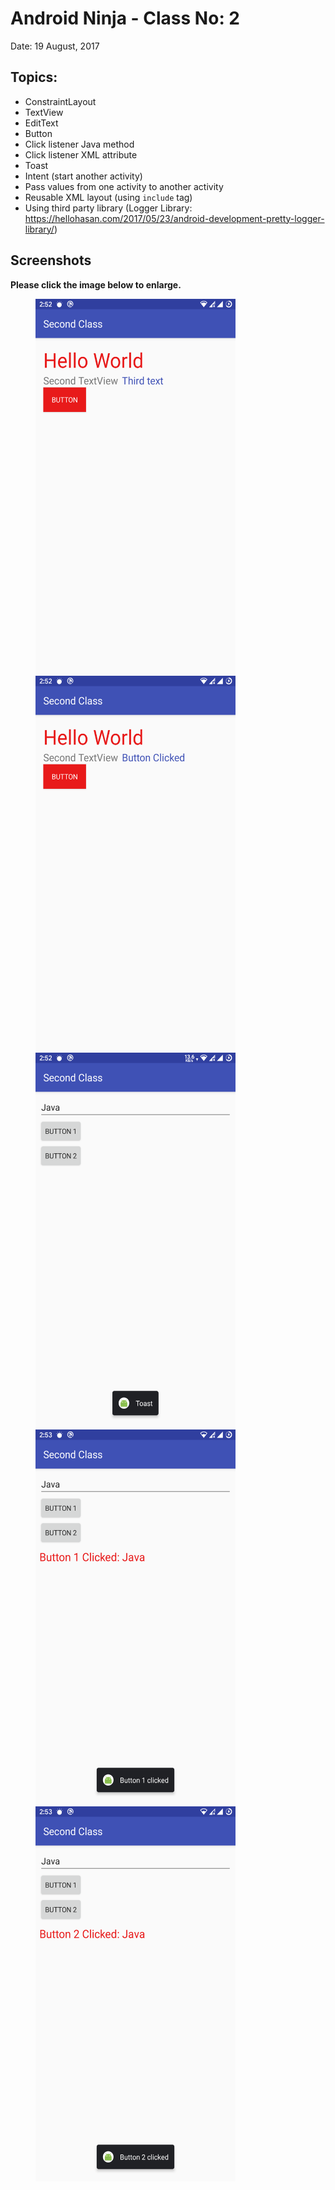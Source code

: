 # Android Ninja - Class No: 2 #
Date: 19 August, 2017

## Topics:
 - ConstraintLayout
 - TextView
 - EditText
 - Button
 - Click listener Java method
 - Click listener XML attribute
 - Toast
 - Intent (start another activity)
 - Pass values from one activity to another activity
 - Reusable XML layout (using `include` tag)
 - Using third party library (Logger Library: https://hellohasan.com/2017/05/23/android-development-pretty-logger-library/)

## Screenshots

**Please click the image below to enlarge.**

<img src="https://github.com/KamrulSh/Android-Development-Course/blob/master/02-SecondClass/screenshots/Screenshot_20200901-145232_Second_Class.png" height="600" width="320" hspace="40"><img src="https://github.com/KamrulSh/Android-Development-Course/blob/master/02-SecondClass/screenshots/Screenshot_20200901-145241_Second_Class.png" height="600" width="320" hspace="40"><img src="https://github.com/KamrulSh/Android-Development-Course/blob/master/02-SecondClass/screenshots/Screenshot_20200901-145255_Second_Class.png" height="600" width="320" hspace="40"><img src="https://github.com/KamrulSh/Android-Development-Course/blob/master/02-SecondClass/screenshots/Screenshot_20200901-145303_Second_Class.png" height="600" width="320" hspace="40"><img src="https://github.com/KamrulSh/Android-Development-Course/blob/master/02-SecondClass/screenshots/Screenshot_20200901-145307_Second_Class.png" height="600" width="320" hspace="40">
